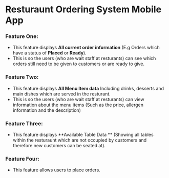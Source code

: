 ﻿# Resturaunt Ordering System Mobile App

### Feature One:
- This feature displays **All current order information** (E.g Orders which have a status of **Placed** or **Ready**). <br>
- This is so the users (who are wait staff at resturants) can see which orders still need to be given to customers or are ready to give. <br>


### Feature Two:
- This feature displays **All Menu Item data** Including drinks, desserts and main dishes which are served in the resturant. <br>
- This is so the users (who are wait staff at resturants) can view information about the menu items (Such as the price, allergen information and the description) <br>


### Feature Three:
- This feature displays **Available Table Data ** (Showing all tables within the resturaunt which are not occupied by customers and therefore new customers can be seated at). <br>

### Feature Four:
- This feature allows users to place orders.